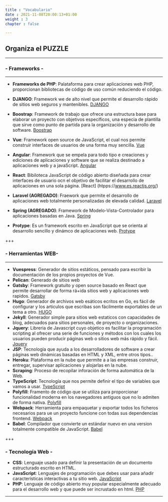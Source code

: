 ```yaml
---
title : "Vocabulario"
date : 2021-11-08T20:00:13+01:00
weight : 3
chapter : false

---
```

## Organiza el PUZZLE
---
### - Frameworks -
---
+ **Frameworks de PHP**: Palataforma para crear aplicaciones web PHP, proporcionan bibliotecas de código de uso común reduciendo el código.

+ **DJANGO**: Framework we de alto nivel que permite el desarrollo rápido de sitios web seguros y mantenibles. 
[DJANGO](https://www.djangoproject.com/)

+ **Boostrap**: Framework de trabajo que ofrece una estructura base para elaborar un proyecto con objetivos específicos, una especia de plantilla que sirve como punto de partida para la organización y desarrollo de software.
[Boostrap](https://www.getboostrap.com/)

+ **Vue**: Framework open source de JavaScript, el cual nos permite construir interfaces de usuarios de una forma muy sencilla.
[Vue](https://www.vuejs.org/)
+ **Angular**: Framework que se empela para todo tipo e creaciones y ediciones de aplicaciones y software que se realiza destinado a aplicaciones web y a javaScript.
[Angular](htpps://www.angular.io/)
+ **React**: Bibiloteca JavaScript de código abierto diseñada para crear interfaces de usuario ocn el objetivo de facilitar el desarrollo de aplicaciones en una sola página.
[React] (htpps://www.es.reactjs.org/)
+ **Laravel (AGREGADO)**: Fraework que permite el desarrollo de aplicaciones web totalmente personalizadas de elevada calidad.
[Laravel](https://www.laravel.com/)

+ **Spring (AGREGADO)**: Framework de Modelo-Vista-Controlador para aplicaciones basadas en Java.
[Spring](htpps://www.spring.io/)
+ **Protype**: Es un framework escrito en JavaScript que se orienta al desarrollo sencillo y dinámco de aplicaciones web.
[Protype](htpps://www.protype.js.org/)

+++
### - Herramientas WEB- 
---
+ **Vuespress**: Generador de sitios estáticos, pensado para escribir la documentación de los propios proyectos de Vue.
+ **Pelican**: Generado de sitios web
+ **Gatsby**: Framework gratuito y open source basado en React que permite desarrollar de forma rá+ida sitios web y aplicaciones web rapidos.
[Gatsby](htpps://www.gatsbyjs.com/)
+ **Hugo**: Generador de archivos web esáticos ecritos en Go, es fácil de configurar y los articulos que escribas son fácilmente exportables de un tema a otro.
[HUGO](htpps://www.gohugo.io/)
+ **Jekyll**: Generador simple para sitios web estaticos con capacidades de blog, adecuados para sitios personales, de proyecto o organizaciones.
+ **Jquery**: Libreria de Javascript cuyo objetico es facilitar la programación scripting al ofrecer una serie de funciones y métodos con los cuales los usuarios pueden producir páginas web o sitios web más rápido y fácil.
[Jquery](htpps://www.jquery.com/)
+ **JSP**: Tecnología que ayuda a los desarrolladores de software a crear páginas web dinámicas basadas en HTML y XML, entre otros tipos..
+ **Heroku**: Plataforma en la nube que permite a a las empresas construir, entregar, supervisar aplicaciones y alojarlas en la nube.
+ **Scraping**: Proceso de recopilar inforación de forma automática de la Web.
+ **TypeScript**: Tecnología que nos permite definir el tipo de variables que vamos a usar.
[TypeScript](htpps://www.typescriptlang.org/)
+ **Polyfill**: Framento de código que se utiliza para proporcionar funcionalidad moderna en los navegadores antiguos que no lo admiten de forma nativa.
[Polyfill](htpps://www.poyfill.io(v3))
+ **Webpack**: Herramienta para empaquetar y exportar todos los ficheros necesarios para ue un proyecto funcione con todas sus dependencias frontend.
[Webpack](htpps://webpack.js.org/)
+ **Babel**: Compilador que convierte un estándar nuevo en una version totalmente compatible de JavaScript.
[Babel](htpps://babeljs.io/)

+++

### - Tecnología Web - 

+ **CSS**: Lenguaje usado para definir la presentación de un documento estructurado escrito en HTML.
+ **JavaScript**: Lenguajes de programación que debes usar para añadir características interactivas a tu sitio web.
[JavaScript](https://www.javascript.com/)
+ **PHP**: Lenguaje de código abierto muy popular especialmente adecuado para el desarrollo web y que puede ser  incrustado en html.
[PHP](htpps://www.php.net/)
---